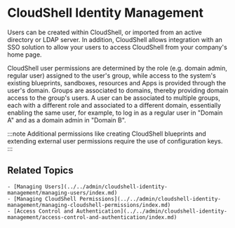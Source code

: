 # CloudShell Identity Management

Users can be created within CloudShell, or imported from an active directory or LDAP server. In addition, CloudShell allows integration with an SSO solution to allow your users to access CloudShell from your company's home page.

CloudShell user permissions are determined by the role (e.g. domain admin, regular user) assigned to the user's group, while access to the system's existing blueprints, sandboxes, resources and Apps is provided through the user's domain. Groups are associated to domains, thereby providing domain access to the group's users. A user can be associated to multiple groups, each with a different role and associated to a different domain, essentially enabling the same user, for example, to log in as a regular user in "Domain A" and as a domain admin in "Domain B".

:::note
Additional permissions like creating CloudShell blueprints and extending external user permissions require the use of configuration keys.
:::

## Related Topics

    - [Managing Users](../../admin/cloudshell-identity-management/managing-users/index.md)
    - [Managing CloudShell Permissions](../../admin/cloudshell-identity-management/managing-cloudshell-permissions/index.md)
    - [Access Control and Authentication](../../admin/cloudshell-identity-management/access-control-and-authentication/index.md)
